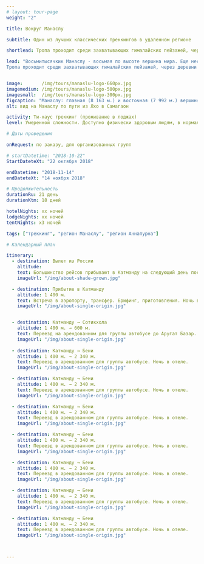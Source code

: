 ```yaml
---
# layout: tour-page
weight: "2"

title: Вокруг Манаслу

subtitle: Один из лучших классических треккингов в удаленном регионе

shortlead: Тропа проходит среди захватывающих гималайских пейзажей, через деревни сохранившие богатую культуру и уникальный этнос. Маршрут понравится тем, кто предпочитает классический треккинг в отдаленном, но все еще диковатом районе непальских Гималаев.

lead: "Восьмитысячкик Манаслу - восьмая по высоте вершина мира. Еще несколько лет назад, этот маршрут можно было пройти только в экспедиционном формате, со своей кухней и палатками. Поэтому и посещаемость маршрута была невелика. В наши дни инфраструктура позволяет путешествовать в формате ти-хаус треккинга, но трафик туристов по-прежнему существенно ниже чем на более популярных мейнстримах.
Тропа проходит среди захватывающих гималайских пейзажей, через деревни сохранившие богатую культуру и уникальный этнос. Маршрут понравится тем, кто предпочитает классический треккинг в отдаленном, но все еще диковатом районе непальских Гималаев."


image:       /img/tours/manaslu-logo-660px.jpg
imagemedium: /img/tours/manaslu-logo-500px.jpg
imagesmall:  /img/tours/manaslu-logo-300px.jpg
figcaption: "Манаслу: главная (8 163 м.) и восточная (7 992 м.) вершины."
alt: вид на Манаслу по пути из Лхо в Самагаон

activity: Ти-хаус треккинг (проживание в лоджах)
level: Умеренной сложности. Доступно физически здоровым людям, в нормальной физической форме. Специальной подготовки не требуется.

# Даты проведения

onRequest: по заказу, для организованных групп

# startDatetime: "2018-10-22"
StartDateteXt: "22 октября 2018"

endDatetime: "2018-11-14"
endDateteXt: "14 ноября 2018"

# Продолжительность
durationRu: 21 день
durationKtm: 18 дней

hotelNights: xx ночей
lodgeNights: xx ночей
tentNights: x3 ночей

tags: ["треккинг", "регион Манаслу", "регион Аннапурна"]

# Календарный план

itinerary:
  - destination: Вылет из России
    altitude:
    text: Большинство рейсов прибывают в Катманду на следующий день после вылета из России. Если у Вас более "быстрый рейс", то скорректируйте даты.
    imageUrl: "/img/about-shade-grown.jpg"

  - destination: Прибытие в Катманду
    altitude: 1 400 м.
    text: Встреча в аэропорту, трансфер. Брифинг, приготовления. Ночь в отеле.
    imageUrl: "/img/about-single-origin.jpg"


  - destination: Катманду → Сотикхола
    altitude: 1 400 м. → 600 м.
    text: Переезд на арендованном для группы автобусе до Аругат Базар. Короткий, около 3-х часов, переход.
    imageUrl: "/img/about-single-origin.jpg"
    
  - destination: Катманду → Бени
    altitude: 1 400 м. → 2 340 м.
    text: Переезд в арендованном для группы автобусе. Ночь в отеле.
    imageUrl: "/img/about-single-origin.jpg"

  - destination: Катманду → Бени
    altitude: 1 400 м. → 2 340 м.
    text: Переезд в арендованном для группы автобусе. Ночь в отеле.
    imageUrl: "/img/about-single-origin.jpg"

  - destination: Катманду → Бени
    altitude: 1 400 м. → 2 340 м.
    text: Переезд в арендованном для группы автобусе. Ночь в отеле.
    imageUrl: "/img/about-single-origin.jpg"

  - destination: Катманду → Бени
    altitude: 1 400 м. → 2 340 м.
    text: Переезд в арендованном для группы автобусе. Ночь в отеле.
    imageUrl: "/img/about-single-origin.jpg"

  - destination: Катманду → Бени
    altitude: 1 400 м. → 2 340 м.
    text: Переезд в арендованном для группы автобусе. Ночь в отеле.
    imageUrl: "/img/about-single-origin.jpg"

  - destination: Катманду → Бени
    altitude: 1 400 м. → 2 340 м.
    text: Переезд в арендованном для группы автобусе. Ночь в отеле.
    imageUrl: "/img/about-single-origin.jpg"

  - destination: Катманду → Бени
    altitude: 1 400 м. → 2 340 м.
    text: Переезд в арендованном для группы автобусе. Ночь в отеле.
    imageUrl: "/img/about-single-origin.jpg"



---
```


